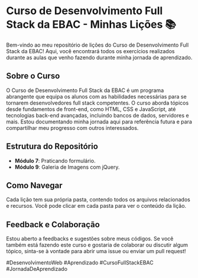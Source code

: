 # Curso de Desenvolvimento Full Stack da EBAC - Minhas Lições 📚

Bem-vindo ao meu repositório de lições do Curso de Desenvolvimento Full Stack da EBAC! Aqui, você encontrará todos os exercícios realizados durante as aulas que venho fazendo durante minha jornada de aprendizado.

## Sobre o Curso

O Curso de Desenvolvimento Full Stack da EBAC é um programa abrangente que equipa os alunos com as habilidades necessárias para se tornarem desenvolvedores full stack competentes. O curso aborda tópicos desde fundamentos de front-end, como HTML, CSS e JavaScript, até tecnologias back-end avançadas, incluindo bancos de dados, servidores e mais. Estou documentando minha jornada aqui para referência futura e para compartilhar meu progresso com outros interessados.

## Estrutura do Repositório

- **Módulo 7**: Praticando formulário.
- **Módulo 9**: Galeria de Imagens com jQuery.

## Como Navegar

Cada lição tem sua própria pasta, contendo todos os arquivos relacionados e recursos. Você pode clicar em cada pasta para ver o conteúdo da lição.

## Feedback e Colaboração

Estou aberto a feedbacks e sugestões sobre meus códigos. Se você também está fazendo este curso e gostaria de colaborar ou discutir algum tópico, sinta-se à vontade para abrir uma issue ou enviar um pull request!

#DesenvolvimentoWeb #Aprendizado #CursoFullStackEBAC #JornadaDeAprendizado
